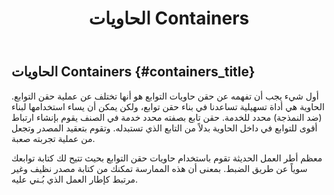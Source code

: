 ﻿---
title: الحاويات Containers
isChild: true
anchor:  containers
---

## الحاويات Containers {#containers_title}

أول شيء يجب أن تفهمه عن حقن حاويات التوابع هو أنها تختلف عن عملية حقن التوابع. الحاوية هي أداة تسهيلية تساعدنا في بناء حقن توابع، ولكن يمكن أن يساء استخدامها لبناء (ضد النمذجة) محدد للخدمة. حقن تابع بصفته محدد خدمة في الصنف يقوم بإنشاء
ارتباط أقوى للتوابع في داخل الحاوية بدلاً من التابع الذي تستبدله.
وتقوم بتعقيد المصدر وتجعل من عملية تجربته صعبة.

معظم أطر العمل الحديثة تقوم باستخدام حاويات حقن التوابع بحيث تتيح لك كتابة توابعك سوياً عن طريق الضبط.
بمعنى أن هذه الممارسة تمكنك من كتابة مصدر نظيف وغير مرتبط كإطار العمل الذي بُـني عليه.
